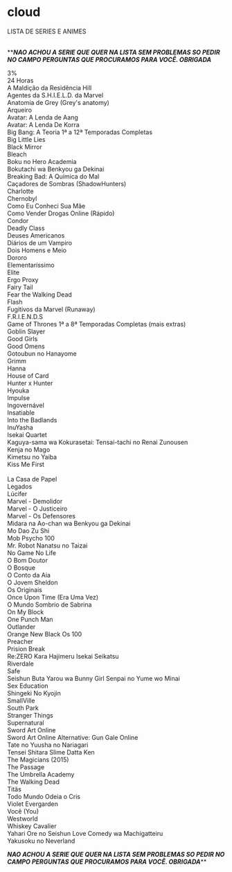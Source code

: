 # cloud
LISTA DE SERIES E ANIMES </br></br>

***********NAO ACHOU A SERIE QUE QUER NA LISTA SEM PROBLEMAS SO PEDIR NO CAMPO PERGUNTAS QUE PROCURAMOS PARA VOCÊ. OBRIGADA*********

3%</br>
24 Horas</br>
A Maldição da Residência Hill</br>
Agentes da S.H.I.E.L.D. da Marvel</br>
Anatomia de Grey (Grey's anatomy)</br>
Arqueiro</br>
Avatar: A Lenda de Aang</br>
Avatar: A Lenda De Korra</br>
Big Bang: A Teoria 1ª a 12ª Temporadas Completas </br>
Big Little Lies</br>
Black Mirror</br>
Bleach</br>
Boku no Hero Academia</br>
Bokutachi wa Benkyou ga Dekinai</br>
Breaking Bad: A Química do Mal</br>
Caçadores de Sombras (ShadowHunters) </br>
Charlotte</br>
Chernobyl</br>
Como Eu Conheci Sua Mãe</br>
Como Vender Drogas Online (Rápido)</br>
Condor</br>
Deadly Class</br>
Deuses Americanos</br>
Diários de um Vampiro</br>
Dois Homens e Meio</br>
Dororo</br>
Elementaríssimo</br>
Elite</br>
Ergo Proxy</br>
Fairy Tail</br>
Fear the Walking Dead</br>
Flash</br>
Fugitivos da Marvel (Runaway)</br>
F.R.I.E.N.D.S</br>
Game of Thrones 1ª a 8ª Temporadas Completas (mais extras)</br>
Goblin Slayer</br>
Good Girls</br>
Good Omens</br>
Gotoubun no Hanayome</br>
Grimm</br>
Hanna</br>
House of Card </br>
Hunter x Hunter</br>
Hyouka</br>
Impulse</br>
Ingovernável</br>
Insatiable</br>
Into the Badlands</br>
InuYasha</br>
Isekai Quartet</br>
Kaguya-sama wa Kokurasetai: Tensai-tachi no Renai Zunousen</br>
Kenja no Mago</br>
Kimetsu no Yaiba</br>
Kiss Me First </br> </br>
La Casa de Papel </br>
Legados</br>
Lúcifer</br>
Marvel - Demolidor</br>
Marvel - O Justiceiro</br>
Marvel - Os Defensores</br>
Midara na Ao-chan wa Benkyou ga Dekinai</br>
Mo Dao Zu Shi</br>
Mob Psycho 100</br>
Mr. Robot
Nanatsu no Taizai</br>
No Game No Life</br>
O Bom Doutor</br>
O Bosque</br>
O Conto da Aia</br>
O Jovem Sheldon</br>
Os Originais </br>
Once Upon Time (Era Uma Vez)</br>
O Mundo Sombrio de Sabrina</br>
On My Block</br>
One Punch Man</br>
Outlander <br>
Orange New Black
Os 100</br>
Preacher</br>
Prision Break </br>
Re:ZERO Kara Hajimeru Isekai Seikatsu</br>
Riverdale</br>
Safe</br>
Seishun Buta Yarou wa Bunny Girl Senpai no Yume wo Minai</br>
Sex Education</br>
Shingeki No Kyojin</br>
SmallVille <br>
South Park</br>
Stranger Things</br>
Supernatural </br>
Sword Art Online</br>
Sword Art Online Alternative: Gun Gale Online</br>
Tate no Yuusha no Nariagari</br>
Tensei Shitara Slime Datta Ken</br>
The Magicians (2015)</br>
The Passage</br>
The Umbrella Academy</br>
The Walking Dead</br>
Titãs</br>
Todo Mundo Odeia o Cris</br>
Violet Evergarden</br>
Você (You) </br>
Westworld</br>
Whiskey Cavalier</br>
Yahari Ore no Seishun Love Comedy wa Machigatteiru</br>
Yakusoku no Neverland</br>

*********NAO ACHOU A SERIE QUE QUER NA LISTA SEM PROBLEMAS SO PEDIR NO CAMPO PERGUNTAS QUE PROCURAMOS PARA VOCÊ. OBRIGADA***********

